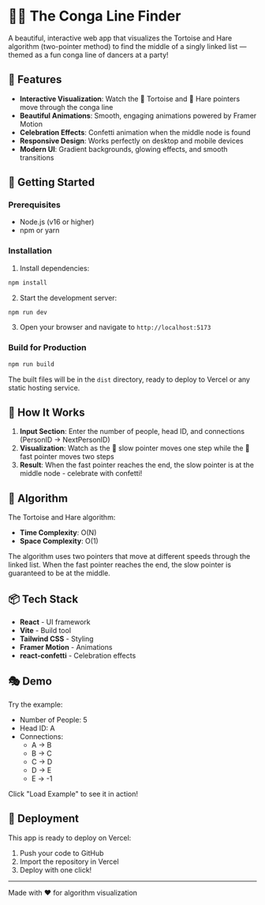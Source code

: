 # 🐢🐇 The Conga Line Finder

A beautiful, interactive web app that visualizes the Tortoise and Hare algorithm (two-pointer method) to find the middle of a singly linked list — themed as a fun conga line of dancers at a party!

## 🎯 Features

- **Interactive Visualization**: Watch the 🐢 Tortoise and 🐇 Hare pointers move through the conga line
- **Beautiful Animations**: Smooth, engaging animations powered by Framer Motion
- **Celebration Effects**: Confetti animation when the middle node is found
- **Responsive Design**: Works perfectly on desktop and mobile devices
- **Modern UI**: Gradient backgrounds, glowing effects, and smooth transitions

## 🚀 Getting Started

### Prerequisites

- Node.js (v16 or higher)
- npm or yarn

### Installation

1. Install dependencies:
```bash
npm install
```

2. Start the development server:
```bash
npm run dev
```

3. Open your browser and navigate to `http://localhost:5173`

### Build for Production

```bash
npm run build
```

The built files will be in the `dist` directory, ready to deploy to Vercel or any static hosting service.

## 🎨 How It Works

1. **Input Section**: Enter the number of people, head ID, and connections (PersonID → NextPersonID)
2. **Visualization**: Watch as the 🐢 slow pointer moves one step while the 🐇 fast pointer moves two steps
3. **Result**: When the fast pointer reaches the end, the slow pointer is at the middle node - celebrate with confetti!

## 🧠 Algorithm

The Tortoise and Hare algorithm:
- **Time Complexity**: O(N)
- **Space Complexity**: O(1)

The algorithm uses two pointers that move at different speeds through the linked list. When the fast pointer reaches the end, the slow pointer is guaranteed to be at the middle.

## 📦 Tech Stack

- **React** - UI framework
- **Vite** - Build tool
- **Tailwind CSS** - Styling
- **Framer Motion** - Animations
- **react-confetti** - Celebration effects

## 🎭 Demo

Try the example:
- Number of People: 5
- Head ID: A
- Connections:
  - A → B
  - B → C
  - C → D
  - D → E
  - E → -1

Click "Load Example" to see it in action!

## 🚀 Deployment

This app is ready to deploy on Vercel:

1. Push your code to GitHub
2. Import the repository in Vercel
3. Deploy with one click!

---

Made with ❤️ for algorithm visualization
